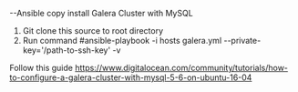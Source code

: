 --Ansible copy install Galera Cluster with MySQL 

1. Git clone this source to root directory
2. Run command  #ansible-playbook -i hosts galera.yml --private-key='/path-to-ssh-key' -v

Follow this guide https://www.digitalocean.com/community/tutorials/how-to-configure-a-galera-cluster-with-mysql-5-6-on-ubuntu-16-04